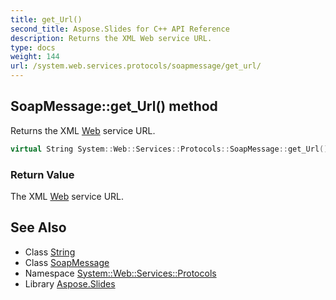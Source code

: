 ```yaml
---
title: get_Url()
second_title: Aspose.Slides for C++ API Reference
description: Returns the XML Web service URL.
type: docs
weight: 144
url: /system.web.services.protocols/soapmessage/get_url/
---
```

## SoapMessage::get_Url() method


Returns the XML [Web](../../../system.web/) service URL.

```cpp
virtual String System::Web::Services::Protocols::SoapMessage::get_Url()=0
```


### Return Value

The XML [Web](../../../system.web/) service URL.

## See Also

* Class [String](../../../system/string/)
* Class [SoapMessage](../)
* Namespace [System::Web::Services::Protocols](../../)
* Library [Aspose.Slides](../../../)